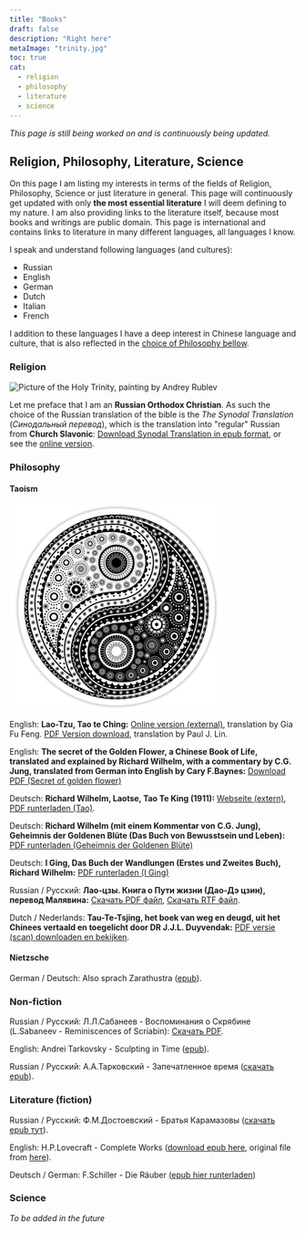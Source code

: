 ```yaml
---
title: "Books"
draft: false
description: "Right here"
metaImage: "trinity.jpg" 
toc: true
cat:
  - religion
  - philosophy
  - literature
  - science
---
```



*This page is still being worked on and is continuously being updated.*

## Religion, Philosophy, Literature, Science

On this page I am listing my interests in terms of the fields of Religion, Philosophy, Science or just literature in general.
This page will continuously get updated with only **the most essential literature** I will deem defining to my nature.
I am also providing links to the literature itself, because most books and writings are public domain.
This page is international and contains links to literature in many different languages, all languages I know.

<!--
If you speak Russian there is also <a href="/ru/books/" hreflang="ru">a Russian version of this page</a> containing only literature in Russian language.
-->

I speak and understand following languages (and cultures):

- Russian
- English
- German
- Dutch
- Italian
- French

I addition to these languages I have a deep interest in Chinese language and culture, that is also reflected in the [choice of Philosophy bellow](#philosophy).

### Religion

![Picture of the Holy Trinity, painting by Andrey Rublev](trinity.jpg)

Let me preface that I am an **Russian Orthodox Christian**.
As such the choice of the Russian translation of the bible is the *The Synodal Translation* (*Синодальный перевод*), which is the translation into "regular" Russian from **Church Slavonic**: [Download Synodal Translation in epub format](biblia-synodal.epub), or see the [online version](https://azbyka.ru/biblia/).


### Philosophy

#### Taoism

![Yin Yang](YinYang.png)

English: **Lao-Tzu, Tao te Ching:**  [Online version (external)](https://iging.com/laotse/LaotseE.htm), translation by Gia Fu Feng.
[PDF Version download](tao_te_ching_english_paul_lin.pdf), translation by Paul J. Lin.

English: **The secret of the Golden Flower, a Chinese Book of Life, translated and explained by Richard Wilhelm, with a commentary by C.G. Jung, translated from German into English by Cary F.Baynes:** 
[Download PDF (Secret of golden flower)](secret_of_the_golden_flower_en.pdf)


Deutsch: **Richard Wilhelm, Laotse, Tao Te King (1911):** [Webseite (extern)](https://iging.com/laotse/LaotseD.htm), [PDF runterladen (Tao)](tao_te_ching_de.pdf).

Deutsch: **Richard Wilhelm (mit einem Kommentar von C.G. Jung), Geheimnis der Goldenen Blüte (Das Buch von Bewusstsein und Leben):** [PDF runterladen (Geheimnis der Goldenen Blüte)](secret_of_the_golden_flower_de.pdf)

Deutsch: **I Ging, Das Buch der Wandlungen (Erstes und Zweites Buch), Richard Wilhelm:** [PDF runterladen (I Ging)](i_ging_de.pdf)

Russian / Русский: **Лао‑цзы. Книга о Пути жизни (Дао‑Дэ цзин), перевод Малявина:** [Скачать PDF файл](tao_te_ching_ru.pdf), [Скачать RTF файл](tao_te_ching_ru.rtf).


Dutch / Nederlands: **Tau-Te-Tsjing, het boek van weg en deugd, uit het Chinees vertaald en toegelicht door DR J.J.L. Duyvendak:** [PDF versie (scan) downloaden en bekijken](tao_te_ching_j_duyvendak.pdf).

#### Nietzsche

German / Deutsch: Also sprach Zarathustra ([epub](nietzsche-zarathustra.epub)).

### Non-fiction

Russian / Русский: Л.Л.Сабанеев - Воспоминания о Скрябине (L.Sabaneev - Reminiscences of Scriabin): [Скачать PDF](sabaneev_vospominaniya_o_scriabine_2000txt.pdf).

English: Andrei Tarkovsky - Sculpting in Time ([epub](Andrei_Tarkovsky_Sculpting_In_Time_Andrei_Tarkovsky_Sculpting_In_Time.epub)).

Russian / Русский: А.А.Тарковский - Запечатленное время ([скачать epub](Tarkovskiy.Andrey.Zapechatlennoe_vremya.epub)).

### Literature (fiction)

Russian / Русский: Ф.М.Достоевский - Братья Карамазовы ([скачать epub тут](bratya-karamazovy-epub.epub)).

English: H.P.Lovecraft - Complete Works ([download epub here](lovecraft_complete_works.epub), original file from [here](https://arkhamarchivist.com/free-complete-lovecraft-ebook-nook-kindle/)).

Deutsch / German: F.Schiller - Die Räuber ([epub hier runterladen](schiller-rauber.epub))

### Science

*To be added in the future*

